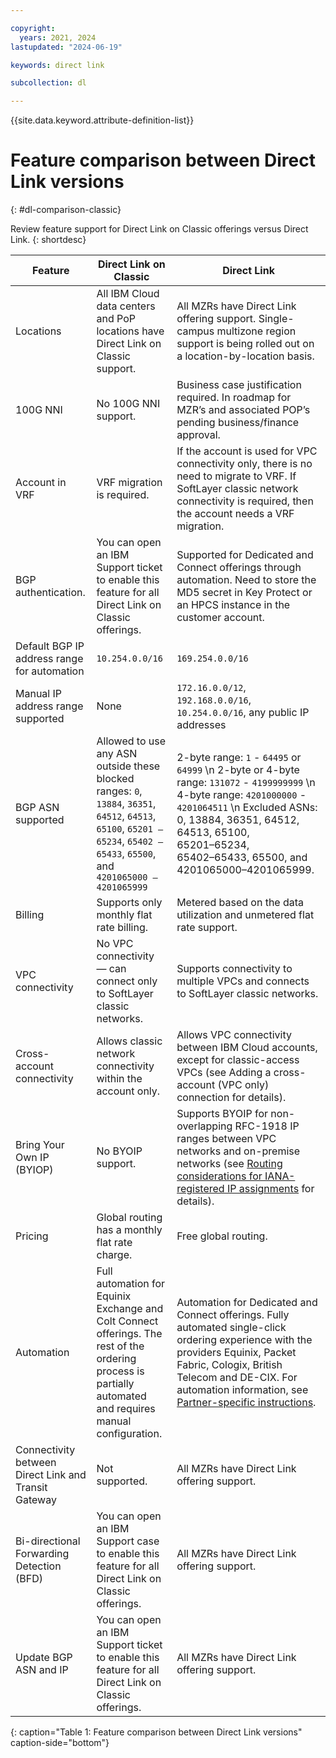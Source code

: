 ```yaml
---

copyright:
  years: 2021, 2024
lastupdated: "2024-06-19"

keywords: direct link

subcollection: dl

---
```


{{site.data.keyword.attribute-definition-list}}

# Feature comparison between Direct Link versions
{: #dl-comparison-classic}

Review feature support for Direct Link on Classic offerings versus Direct Link.
{: shortdesc}

| **Feature** | **Direct Link on Classic** | **Direct Link** |
|-----|-----|-----|
| Locations | All IBM Cloud data centers and PoP locations have Direct Link on Classic support. | All MZRs have Direct Link offering support. Single-campus multizone region support is being rolled out on a location-by-location basis. |
| 100G NNI | No 100G NNI support. | Business case justification required. In roadmap for MZR’s and associated POP’s pending business/finance approval. |
| Account in VRF | VRF migration is required. | If the account is used for VPC connectivity only, there is no need to migrate to VRF. If SoftLayer classic network connectivity is required, then the account needs a VRF migration. |
| BGP authentication. | You can open an IBM Support ticket to enable this feature for all Direct Link on Classic offerings. | Supported for Dedicated and Connect offerings through automation. Need to store the MD5 secret in Key Protect or an HPCS instance in the customer account. |
| Default BGP IP address range for automation | `10.254.0.0/16` | `169.254.0.0/16` |
| Manual IP address range supported | None | `172.16.0.0/12`, `192.168.0.0/16`, `10.254.0.0/16`, any public IP addresses |
| BGP ASN supported | Allowed to use any ASN outside these blocked ranges: `0`, `13884`, `36351`, `64512`, `64513`, `65100`, `65201 – 65234`, `65402 – 65433`, `65500`, and `4201065000 – 4201065999` | 2-byte range: `1` - `64495` or `64999`  \n 2-byte or 4-byte range: `131072` - `4199999999`  \n 4-byte range: `4201000000` - `4201064511`  \n  Excluded ASNs: 0, 13884, 36351, 64512, 64513, 65100, 65201‍–‍65234, 65402‍–‍65433, 65500, and 4201065000‍–‍4201065999. |
| Billing | Supports only monthly flat rate billing. | Metered based on the data utilization and unmetered flat rate support. |
| VPC connectivity | No VPC connectivity — can connect only to SoftLayer classic networks. | Supports connectivity to multiple VPCs and connects to SoftLayer classic networks. |
| Cross-account connectivity | Allows classic network connectivity within the account only.  | Allows VPC connectivity between IBM Cloud accounts, except for classic-access VPCs (see Adding a cross-account (VPC only) connection for details). |
| Bring Your Own IP (BYIOP) | No BYOIP support. | Supports BYOIP for non-overlapping RFC-1918 IP ranges between VPC networks and on-premise networks (see [Routing considerations for IANA-registered IP assignments](/docs/vpc?topic=vpc-interconnectivity) for details). |
| Pricing | Global routing has a monthly flat rate charge. | Free global routing. |
| Automation | Full automation for Equinix Exchange and Colt Connect offerings. The rest of the ordering process is partially automated and requires manual configuration. | Automation for Dedicated and Connect offerings. Fully automated single-click ordering experience with the providers Equinix, Packet Fabric, Cologix, British Telecom  and DE-CIX. For automation information, see [Partner-specific instructions](/docs/dl?topic=dl-how-to-order-ibm-cloud-dl-connect#instructions-partner). |
| Connectivity between Direct Link and Transit Gateway | Not supported. | All MZRs have Direct Link offering support. |
| Bi-directional Forwarding Detection (BFD) | You can open an IBM Support case to enable this feature for all Direct Link on Classic offerings. | All MZRs have Direct Link offering support. |
| Update BGP ASN and IP | You can open an IBM Support ticket to enable this feature for all Direct Link on Classic offerings. | All MZRs have Direct Link offering support. |
{: caption="Table 1: Feature comparison between Direct Link versions" caption-side="bottom"}
